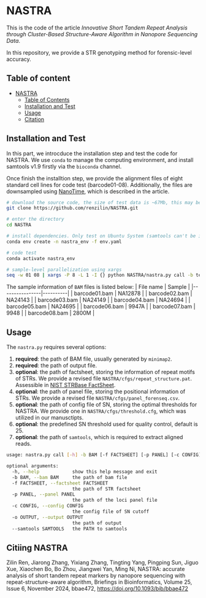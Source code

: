 # NASTRA
This is the code of the article *Innovative Short Tandem Repeat Analysis through Cluster-Based Structure-Aware Algorithm in Nanopore Sequencing Data*. 

In this repository, we provide a STR genotyping method for forensic-level accuracy.

## Table of content
- [NASTRA](#nastra)
  - [Table of Contents](#table-of-contents)
  - [Installation and Test](#installation-and-test)
  - [Usage](#usage)
  - [Citation](#citation)

## Installation and Test

In this part, we introcduce the installation step and test the code for NASTRA. We use `conda` to manage the computing environment, and install samtools v1.9 firstly via the `bioconda` channel. 

Once finish the installtion step, we provide the alignment files of eight standard cell lines for code test (barcode01-08). Additionally, the files are downsampled using [NanoTime](https://github.com/renzilin/NanoTime), which is described in the article.


```bash
# download the source code, the size of test data is ~67Mb, this may be time-consuming
git clone https://github.com/renzilin/NASTRA.git

# enter the directory
cd NASTRA

# install dependencies. Only test on Ubuntu System (samtools can't be install via conda for ARM)
conda env create -n nastra_env -f env.yaml

# code test
conda activate nastra_env

# sample-level parallelization using xargs
seq -w 01 08 | xargs -P 8 -L 1 -I {} python NASTRA/nastra.py call -b test_data/alignment_8standards_1h/barcode{}.bam -o test_data/nastra_out/barcode{}.txt;
```
The sample information of `BAM` files is listed below:
| File name      | Sample   |
|----------------|----------|
| barcode01.bam  | NA12878  |
| barcode02.bam  | NA24143  |
| barcode03.bam  | NA24149  |
| barcode04.bam  | NA24694  |
| barcode05.bam  | NA24695  |
| barcode06.bam  | 9947A    |
| barcode07.bam  | 9948     |
| barcode08.bam  | 2800M    |


## Usage
The `nastra.py` requires several options:
1. **required**: the path of BAM file, usually generated by `minimap2`.
2. **required**: the path of output file.
3. **optional**: the path of factsheet, storing the information of repeat motifs of STRs. We provide a revised file `NASTRA/cfgs/repeat_structure.pat`. Assessible in [NIST STRBase FactSheet](https://strbase.nist.gov/Loci/FactSheet).
4. **optional**: the path of panel file, storing the positional information of STRs. We provide a revised file `NASTRA/cfgs/panel_forenseq.csv`.
5. **optional**: the path of config file of SN, storing the optimal thresholds for NASTRA. We provide one in `NASTRA/cfgs/threshold.cfg`, which was utilized in our manusctipts. 
6. **optional**: the predefined SN threshold used for quality control, default is 25.
7. **optional**: the path of `samtools`, which is required to extract aligned reads.

```bash
usage: nastra.py call [-h] -b BAM [-f FACTSHEET] [-p PANEL] [-c CONFIG] -o OUTPUT [--samtools SAMTOOLS] [--sncutoff SNCUTOFF]

optional arguments:
  -h, --help            show this help message and exit
  -b BAM, --bam BAM     the path of bam file
  -f FACTSHEET, --factsheet FACTSHEET
                        the path of STR factsheet
  -p PANEL, --panel PANEL
                        the path of the loci panel file
  -c CONFIG, --config CONFIG
                        the config file of SN cutoff
  -o OUTPUT, --output OUTPUT
                        the path of output
  --samtools SAMTOOLS   the PATH to samtools

```


## Citiing NASTRA
Zilin Ren, Jiarong Zhang, Yixiang Zhang, Tingting Yang, Pingping Sun, Jiguo Xue, Xiaochen Bo, Bo Zhou, Jiangwei Yan, Ming Ni, NASTRA: accurate analysis of short tandem repeat markers by nanopore sequencing with repeat-structure-aware algorithm, Briefings in Bioinformatics, Volume 25, Issue 6, November 2024, bbae472, https://doi.org/10.1093/bib/bbae472
